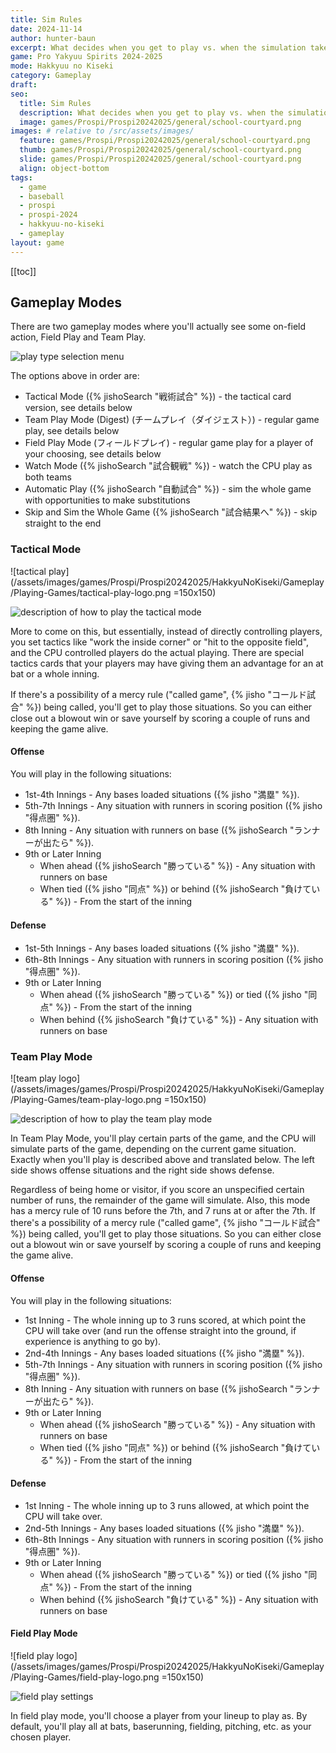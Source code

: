 ```yaml
---
title: Sim Rules
date: 2024-11-14
author: hunter-baun
excerpt: What decides when you get to play vs. when the simulation takes over?
game: Pro Yakyuu Spirits 2024-2025
mode: Hakkyuu no Kiseki
category: Gameplay
draft: 
seo:
  title: Sim Rules
  description: What decides when you get to play vs. when the simulation takes over?
  image: games/Prospi/Prospi20242025/general/school-courtyard.png
images: # relative to /src/assets/images/
  feature: games/Prospi/Prospi20242025/general/school-courtyard.png
  thumb: games/Prospi/Prospi20242025/general/school-courtyard.png
  slide: games/Prospi/Prospi20242025/general/school-courtyard.png
  align: object-bottom
tags:
  - game
  - baseball
  - prospi
  - prospi-2024
  - hakkyuu-no-kiseki
  - gameplay
layout: game
---
```

[[toc]]
## Gameplay Modes

There are two gameplay modes where you'll actually see some on-field action, Field Play and Team Play.

![play type selection menu](/assets/images/games/Prospi/Prospi20242025/HakkyuNoKiseki/Gameplay/Playing-Games/play-type.png)

The options above in order are:
* Tactical Mode ({% jishoSearch "戦術試合" %}) - the tactical card version, see details below
* Team Play Mode (Digest) (チームプレイ（ダイジェスト）) - regular game play, see details below
* Field Play Mode (フィールドプレイ) - regular game play for a player of your choosing, see details below
* Watch Mode ({% jishoSearch "試合観戦" %}) - watch the CPU play as both teams
* Automatic Play ({% jishoSearch "自動試合" %}) - sim the whole game with opportunities to make substitutions
* Skip and Sim the Whole Game ({% jishoSearch "試合結果へ" %}) - skip straight to the end

### Tactical Mode
![tactical play](/assets/images/games/Prospi/Prospi20242025/HakkyuNoKiseki/Gameplay/Playing-Games/tactical-play-logo.png =150x150)

![description of how to play the tactical mode](/assets/images/games/Prospi/Prospi20242025/HakkyuNoKiseki/Gameplay/Playing-Games/tactical-play-sim-rules.png)

More to come on this, but essentially, instead of directly controlling players, you set tactics like "work the inside corner" or "hit to the opposite field", and the CPU controlled players do the actual playing. There are special tactics cards that your players may have giving them an advantage for an at bat or a whole inning.

If there's a possibility of a mercy rule ("called game", {% jisho "コールド試合" %}) being called, you'll get to play those situations. So you can either close out a blowout win or save yourself by scoring a couple of runs and keeping the game alive.

#### Offense
You will play in the following situations:

* 1st-4th Innings - Any bases loaded situations ({% jisho "満塁" %}).
* 5th-7th Innings - Any situation with runners in scoring position ({% jisho "得点圏" %}).
* 8th Inning - Any situation with runners on base ({% jishoSearch "ランナーが出たら" %}).
* 9th or Later Inning
  * When ahead ({% jishoSearch "勝っている" %}) - Any situation with runners on base
  * When tied ({% jisho "同点" %}) or behind ({% jishoSearch "負けている" %}) - From the start of the inning

#### Defense

* 1st-5th Innings - Any bases loaded situations ({% jisho "満塁" %}).
* 6th-8th Innings - Any situation with runners in scoring position ({% jisho "得点圏" %}).
* 9th or Later Inning
  * When ahead ({% jishoSearch "勝っている" %}) or tied ({% jisho "同点" %}) - From the start of the inning
  * When behind ({% jishoSearch "負けている" %}) - Any situation with runners on base


### Team Play Mode

![team play logo](/assets/images/games/Prospi/Prospi20242025/HakkyuNoKiseki/Gameplay/Playing-Games/team-play-logo.png =150x150)

![description of how to play the team play mode](/assets/images/games/Prospi/Prospi20242025/HakkyuNoKiseki/Gameplay/Playing-Games/team-play-sim-rules.png)

In Team Play Mode, you'll play certain parts of the game, and the CPU will simulate parts of the game, depending on the current game situation. Exactly when you'll play is described above and translated below. The left side shows offense situations and the right side shows defense.

Regardless of being home or visitor, if you score an unspecified certain number of runs, the remainder of the game will simulate. Also, this mode has a mercy rule of 10 runs before the 7th, and 7 runs at or after the 7th. If there's a possibility of a mercy rule ("called game", {% jisho "コールド試合" %}) being called, you'll get to play those situations. So you can either close out a blowout win or save yourself by scoring a couple of runs and keeping the game alive.

#### Offense
You will play in the following situations:

* 1st Inning - The whole inning up to 3 runs scored, at which point the CPU will take over (and run the offense straight into the ground, if experience is anything to go by).
* 2nd-4th Innings - Any bases loaded situations ({% jisho "満塁" %}).
* 5th-7th Innings - Any situation with runners in scoring position ({% jisho "得点圏" %}).
* 8th Inning - Any situation with runners on base ({% jishoSearch "ランナーが出たら" %}).
* 9th or Later Inning
  * When ahead ({% jishoSearch "勝っている" %}) - Any situation with runners on base
  * When tied ({% jisho "同点" %}) or behind ({% jishoSearch "負けている" %}) - From the start of the inning

#### Defense

* 1st Inning - The whole inning up to 3 runs allowed, at which point the CPU will take over.
* 2nd-5th Innings - Any bases loaded situations ({% jisho "満塁" %}).
* 6th-8th Innings - Any situation with runners in scoring position ({% jisho "得点圏" %}).
* 9th or Later Inning
  * When ahead ({% jishoSearch "勝っている" %}) or tied ({% jisho "同点" %}) - From the start of the inning
  * When behind ({% jishoSearch "負けている" %}) - Any situation with runners on base

#### Field Play Mode
![field play logo](/assets/images/games/Prospi/Prospi20242025/HakkyuNoKiseki/Gameplay/Playing-Games/field-play-logo.png =150x150)

![field play settings](/assets/images/games/Prospi/Prospi20242025/HakkyuNoKiseki/Gameplay/Playing-Games/field-play-settings.png)

In field play mode, you'll choose a player from your lineup to play as. By default, you'll play all at bats, baserunning, fielding, pitching, etc. as your chosen player.